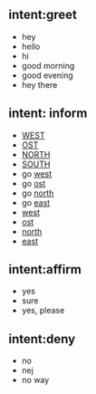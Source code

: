 ## intent:greet
- hey
- hello
- hi
- good morning
- good evening
- hey there

## intent: inform
- [WEST](direction)
- [OST](direction)
- [NORTH](direction)
- [SOUTH](direction)
- go [west](direction:WEST)
- go [ost](direction:OST)
- go [north](direction:NORTH)
- go [east](direction:EAST)
- [west](direction:WEST)
- [ost](direction:OST)
- [north](direction:NORTH)
- [east](direction:EAST)


## intent:affirm
- yes
- sure
- yes, please

## intent:deny
- no
- nej
- no way
